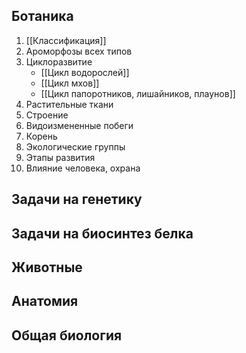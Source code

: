 ## Ботаника
1. [[Классификация]]
2. Ароморфозы всех типов
3. Циклоразвитие
   - [[Цикл водорослей]]
   - [[Цикл мхов]]
   - [[Цикл папоротников, лишайников, плаунов]]
4. Растительные ткани
5. Строение
6. Видоизмененные побеги
7. Корень
8. Экологические группы
9. Этапы развития
10. Влияние человека, охрана

## Задачи на генетику

## Задачи на биосинтез белка
## Животные
## Анатомия
## Общая биология